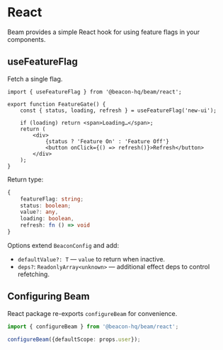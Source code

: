 # React

Beam provides a simple React hook for using feature flags in your components.

## useFeatureFlag

Fetch a single flag.

```tsx
import { useFeatureFlag } from '@beacon-hq/beam/react';

export function FeatureGate() {
    const { status, loading, refresh } = useFeatureFlag('new-ui');

    if (loading) return <span>Loading…</span>;
    return (
        <div>
            {status ? 'Feature On' : 'Feature Off'}
            <button onClick={() => refresh()}>Refresh</button>
        </div>
    );
}
```

Return type: 

```typescript
{ 
    featureFlag: string; 
    status: boolean; 
    value?: any, 
    loading: boolean, 
    refresh: fn () => void 
}
```

Options extend `BeaconConfig` and add:

- `defaultValue?: T` — `value` to return when inactive.
- `deps?`: `ReadonlyArray<unknown>` — additional effect deps to control refetching.


## Configuring Beam

React package re-exports `configureBeam` for convenience.

```ts
import { configureBeam } from '@beacon-hq/beam/react';

configureBeam({defaultScope: props.user});
```
